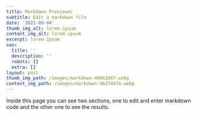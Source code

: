 ```yaml
---
title: Markdown Previewer
subtitle: Edit a markdown file
date: '2021-09-04'
thumb_img_alt: lorem-ipsum
content_img_alt: lorem-ipsum
excerpt: lorem-ipsum
seo:
  title: ''
  description: ''
  robots: []
  extra: []
layout: post
thumb_img_path: /images/markdown-40b62667.webp
content_img_path: /images/markdown-9b2f447e.webp
---
```

Inside this page you can see two sections, one to edit and enter markdown code and the other one to see the results.
